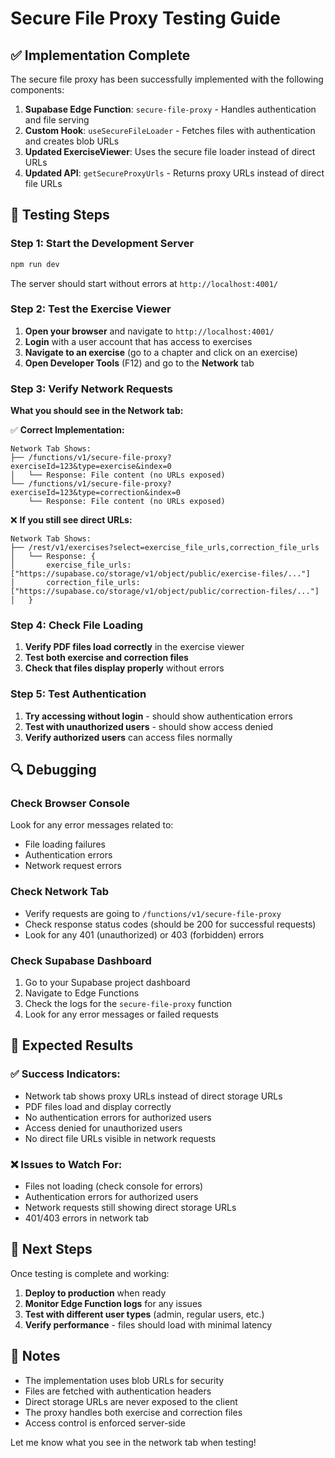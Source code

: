 # Secure File Proxy Testing Guide

## ✅ Implementation Complete

The secure file proxy has been successfully implemented with the following components:

1. **Supabase Edge Function**: `secure-file-proxy` - Handles authentication and file serving
2. **Custom Hook**: `useSecureFileLoader` - Fetches files with authentication and creates blob URLs
3. **Updated ExerciseViewer**: Uses the secure file loader instead of direct URLs
4. **Updated API**: `getSecureProxyUrls` - Returns proxy URLs instead of direct file URLs

## 🧪 Testing Steps

### Step 1: Start the Development Server
```bash
npm run dev
```
The server should start without errors at `http://localhost:4001/`

### Step 2: Test the Exercise Viewer

1. **Open your browser** and navigate to `http://localhost:4001/`
2. **Login** with a user account that has access to exercises
3. **Navigate to an exercise** (go to a chapter and click on an exercise)
4. **Open Developer Tools** (F12) and go to the **Network** tab

### Step 3: Verify Network Requests

**What you should see in the Network tab:**

✅ **Correct Implementation:**
```
Network Tab Shows:
├── /functions/v1/secure-file-proxy?exerciseId=123&type=exercise&index=0
│   └── Response: File content (no URLs exposed)
└── /functions/v1/secure-file-proxy?exerciseId=123&type=correction&index=0
    └── Response: File content (no URLs exposed)
```

❌ **If you still see direct URLs:**
```
Network Tab Shows:
├── /rest/v1/exercises?select=exercise_file_urls,correction_file_urls
│   └── Response: {
│       exercise_file_urls: ["https://supabase.co/storage/v1/object/public/exercise-files/..."]
│       correction_file_urls: ["https://supabase.co/storage/v1/object/public/correction-files/..."]
│   }
```

### Step 4: Check File Loading

1. **Verify PDF files load correctly** in the exercise viewer
2. **Test both exercise and correction files**
3. **Check that files display properly** without errors

### Step 5: Test Authentication

1. **Try accessing without login** - should show authentication errors
2. **Test with unauthorized users** - should show access denied
3. **Verify authorized users** can access files normally

## 🔍 Debugging

### Check Browser Console
Look for any error messages related to:
- File loading failures
- Authentication errors
- Network request errors

### Check Network Tab
- Verify requests are going to `/functions/v1/secure-file-proxy`
- Check response status codes (should be 200 for successful requests)
- Look for any 401 (unauthorized) or 403 (forbidden) errors

### Check Supabase Dashboard
1. Go to your Supabase project dashboard
2. Navigate to Edge Functions
3. Check the logs for the `secure-file-proxy` function
4. Look for any error messages or failed requests

## 🎯 Expected Results

### ✅ Success Indicators:
- Network tab shows proxy URLs instead of direct storage URLs
- PDF files load and display correctly
- No authentication errors for authorized users
- Access denied for unauthorized users
- No direct file URLs visible in network requests

### ❌ Issues to Watch For:
- Files not loading (check console for errors)
- Authentication errors for authorized users
- Network requests still showing direct storage URLs
- 401/403 errors in network tab

## 🚀 Next Steps

Once testing is complete and working:

1. **Deploy to production** when ready
2. **Monitor Edge Function logs** for any issues
3. **Test with different user types** (admin, regular users, etc.)
4. **Verify performance** - files should load with minimal latency

## 📝 Notes

- The implementation uses blob URLs for security
- Files are fetched with authentication headers
- Direct storage URLs are never exposed to the client
- The proxy handles both exercise and correction files
- Access control is enforced server-side

Let me know what you see in the network tab when testing!
